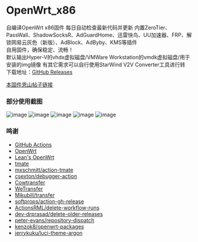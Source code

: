 # OpenWrt_x86
自编译OpenWrt x86固件 每日自动检查最新代码并更新 
内置ZeroTier、PassWall、ShadowSocksR、AdGuardHome、迅雷快鸟、UU加速器、FRP、解锁网易云灰色（新版）、AdBlock、AdByby、KMS等插件  
自用固件，确保稳定、流畅！  
默认输出Hyper-V的vhdx虚拟磁盘/VMWare Workstation的vmdk虚拟磁盘/用于安装的img镜像 
有其它需求可以自行使用StarWind V2V Converter工具进行转  
下载地址：[GitHub Releases](https://github.com/jiajiaxd/openwrt_x86/releases)  

[本固件恩山帖子链接](https://www.right.com.cn/forum/thread-5430278-1-1.html)  

### 部分使用截图
![image](https://user-images.githubusercontent.com/51043917/163696966-ccccb4cf-d0f8-4d6e-ad01-2585f3f69eaa.png)
![image](https://user-images.githubusercontent.com/51043917/163696948-dc326309-c35b-4931-be34-8f4e9104ee90.png)
![image](https://user-images.githubusercontent.com/51043917/163696955-ddfa48f1-cd45-4c1c-8923-5fe0362e2155.png)
![image](https://user-images.githubusercontent.com/51043917/163696959-f5f2d216-6687-4673-9231-0fe3fcb8afa8.png)
![image](https://user-images.githubusercontent.com/51043917/163696972-727e36de-fc0e-4a7b-bf12-61352181512d.png)

### 鸣谢
- [GitHub Actions](https://github.com/features/actions)
- [OpenWrt](https://github.com/openwrt/openwrt)
- [Lean's OpenWrt](https://github.com/coolsnowwolf/lede)
- [tmate](https://github.com/tmate-io/tmate)
- [mxschmitt/action-tmate](https://github.com/mxschmitt/action-tmate)
- [csexton/debugger-action](https://github.com/csexton/debugger-action)
- [Cowtransfer](https://cowtransfer.com)
- [WeTransfer](https://wetransfer.com/)
- [Mikubill/transfer](https://github.com/Mikubill/transfer)
- [softprops/action-gh-release](https://github.com/softprops/action-gh-release)
- [ActionsRML/delete-workflow-runs](https://github.com/ActionsRML/delete-workflow-runs)
- [dev-drprasad/delete-older-releases](https://github.com/dev-drprasad/delete-older-releases)
- [peter-evans/repository-dispatch](https://github.com/peter-evans/repository-dispatch)
- [kenzok8/openwrt-packages](https://github.com/kenzok8/openwrt-packages)
- [jerrykuku/luci-theme-argon](https://github.com/jerrykuku/luci-theme-argon)
